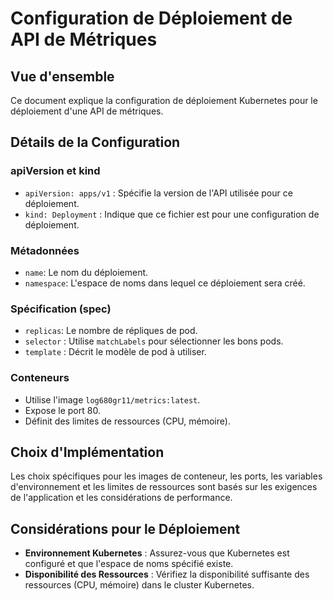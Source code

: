 
# Configuration de Déploiement de API de Métriques

## Vue d'ensemble
Ce document explique la configuration de déploiement Kubernetes pour le déploiement d'une API de métriques.

## Détails de la Configuration

### apiVersion et kind
- `apiVersion: apps/v1` : Spécifie la version de l'API utilisée pour ce déploiement.
- `kind: Deployment` : Indique que ce fichier est pour une configuration de déploiement.

### Métadonnées
- `name`: Le nom du déploiement.
- `namespace`: L'espace de noms dans lequel ce déploiement sera créé.

### Spécification (spec)
- `replicas`: Le nombre de répliques de pod.
- `selector` : Utilise `matchLabels` pour sélectionner les bons pods.
- `template` : Décrit le modèle de pod à utiliser.

### Conteneurs
- Utilise l'image `log680gr11/metrics:latest`.
- Expose le port 80.
- Définit des limites de ressources (CPU, mémoire).

## Choix d'Implémentation
Les choix spécifiques pour les images de conteneur, les ports, les variables d'environnement et les limites de ressources sont basés sur les exigences de l'application et les considérations de performance.

## Considérations pour le Déploiement
- **Environnement Kubernetes** : Assurez-vous que Kubernetes est configuré et que l'espace de noms spécifié existe.
- **Disponibilité des Ressources** : Vérifiez la disponibilité suffisante des ressources (CPU, mémoire) dans le cluster Kubernetes.
